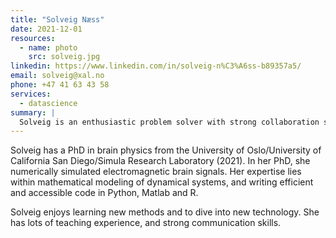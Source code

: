 ```yaml
---
title: "Solveig Næss"
date: 2021-12-01
resources:
  - name: photo
    src: solveig.jpg
linkedin: https://www.linkedin.com/in/solveig-n%C3%A6ss-b89357a5/
email: solveig@xal.no
phone: +47 41 63 43 58
services:
  - datascience
summary: |
  Solveig is an enthusiastic problem solver with strong collaboration skills. With a PhD in brain physics, she enjoys applying mathematics, physics and programming to develop new methods and answer complex questions.
---
```


Solveig has a PhD in brain physics from the University of Oslo/University of California San Diego/Simula
Research Laboratory (2021). In her PhD, she numerically simulated electromagnetic brain signals. Her expertise lies within mathematical modeling of dynamical systems, and writing efficient and accessible code in Python, Matlab and R.

Solveig enjoys learning new methods and to dive into new technology. She has lots of teaching experience, and strong communication skills.
